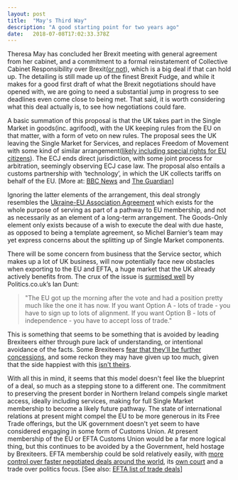```yaml
---
layout: post 
title:  "May's Third Way" 
description: "A good starting point for two years ago" 
date:   2018-07-08T17:02:33.378Z 
---
```


Theresa May has concluded her Brexit meeting with general agreement from her cabinet, and a commitment to a formal reinstatement of Collective Cabinet Responsibility over Brexit([or not](https://mobile.twitter.com/JohnJCrace/status/1015733776171913216)), which is a big deal if that can hold up. The detailing is still made up of the finest Brexit Fudge, and while it makes for a good first draft of what the Brexit negotiations should have opened with, we are going to need a substantial jump in progress to see deadlines even come close to being met. That said, it is worth considering what this deal actually is, to see how negotiations could fare.

A basic summation of this proposal is that the UK takes part in the Single Market in goods(inc. agrifood), with the UK keeping rules from the EU on that matter, with a form of veto on new rules. The proposal sees the UK leaving the Single Market for Services, and replaces Freedom of Movement with some kind of similar arrangement([likely including special rights for EU citizens](https://www.bbc.co.uk/news/uk-politics-44752273)).  The ECJ ends direct jurisdiction, with some joint process for arbitration, seemingly observing ECJ case law.  The proposal also entails a customs partnership with ‘technology’, in which the UK collects tariffs on behalf of the EU. [More at: [BBC News](https://www.bbc.co.uk/news/uk-politics-44749993) and [The Guardian](https://www.theguardian.com/politics/2018/jul/06/what-the-cabinet-has-agreed-at-chequers-brexit-meeting)]

Ignoring the latter elements of the arrangement, this deal strongly resembles the [Ukraine-EU Association Agreement](https://en.wikipedia.org/wiki/Ukraine%E2%80%93European_Union_Association_Agreement) which exists for the whole purpose of serving as part of a pathway to EU membership, and not as necessarily as an element of a long-term arrangement. The Goods-Only element only exists because of a wish to execute the deal with due haste, as opposed to being a template agreement, so Michel Barnier’s team may yet express concerns about the splitting up of Single Market components.

There will be some concern from business that the Service sector, which makes up a lot of UK business, will now potentially face new obstacles when exporting to the EU and EFTA, a huge market that the UK already actively benefits from. The crux of the issue is [surmised well](http://www.politics.co.uk/blogs/2018/07/06/week-in-review-wherever-brexiters-look-they-see-dead-ends) by Politics.co.uk’s Ian Dunt:

>  "The EU got up the morning after the vote and had a position pretty much like the one it has now. If you want Option A - lots of trade - you have to sign up to lots of alignment. If you want Option B - lots of independence - you have to accept loss of trade."

This is something that seems to be something that is avoided by leading Brexiteers either through pure lack of understanding, or intentional avoidance of the facts. Some Brexiteers [fear that they'll be further concessions](https://news.sky.com/story/amp/theresa-may-secures-a-fragile-peace-over-brexit-11429141), and some reckon they may have given up too much, given that the side happiest with this [isn't theirs](https://www.politicshome.com/news/europe/eu-policy-agenda/brexit/analysis/96634/analysis-tory-brexiteers-all-wrong-people-are).

With all this in mind, it seems that this model doesn't feel like the blueprint of a deal, so much as a stepping stone to a different one. The commitment to preserving the present border in Northern Ireland compels single market access, ideally including services, making for full Single Market membership to become a likely future pathway. The state of international relations at present might compel the EU to be more generous in its Free Trade offerings, but the UK government doesn't yet seem to have considered engaging in some form of Customs Union. At present membership of the EU or EFTA Customs Union would be a far more logical thing, but this continues to be avoided by a the Government, held hostage by Brexiteers. EFTA membership could be sold relatively easily, with [more control over faster negotiated deals around the world](http://blogs.lse.ac.uk/brexit/2016/06/22/in-case-of-a-brexit-access-to-eftas-suite-of-trade-agreements-would-be-an-economic-boost/), its [own court](http://www.eftacourt.int/) and a trade over politics focus. [See also: [EFTA list of trade deals](http://www.efta.int/free-trade/free-trade-agreements)]
